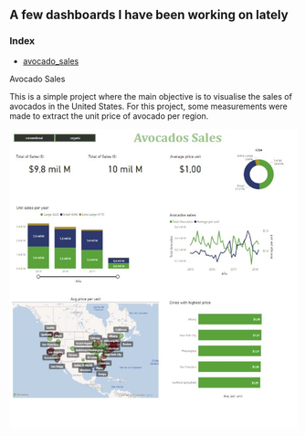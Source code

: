 ## A few dashboards I have been working on lately

### Index
- [avocado_sales](#avocado)


<a id="avocado"> </a>

<h>Avocado Sales</h2>
<p style="font:10px"> This is a simple project where the main objective is to visualise the sales of avocados in the United States. For this project, some measurements were made to extract the unit price of avocado per region.</p>

![Image Alt text](/images/avocado.jpg)



